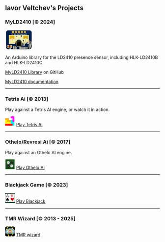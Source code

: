 <link rel="icon" type="image/x-icon" href="./favicon.ico">

## Iavor Veltchev's Projects


### MyLD2410 [&copy; 2024]
![LD2410C](images/ld2410c.png)

An Arduino library for the LD2410 presence sensor, including HLK-LD2410B and HLK-LD2410C.

[MyLD2410 Library](https://github.com/iavorvel/MyLD2410) on GitHub

[MyLD2410 documentation](https://iavorvel.github.io/site/MyLD2410/classMyLD2410.html)

---
### Tetris Ai [&copy; 2013]
Play against a Tetris AI engine, or watch it in action.

![Tetris icon](images/tetris32.png) [Play Tetris Ai](https://iavorvel.github.io/site/tetrisAi)


---
### Othelo/Revresi Ai [&copy; 2017]

Play against an Othelo AI engine.

![Othelo icon](images/reversi23.png) [Play Othelo Ai](https://iavorvel.github.io/site/reversi)


---
### Blackjack Game [&copy; 2023]

![Blackack icon](images/back32.png) [Play Blackjack](https://iavorvel.github.io/site/bjack)


---
### TMR Wizard [&copy; 2013 - 2025]

![TMRwiz icon](images/tmrwiz.png) [TMR wizard](https://iavorvel.github.io/site/TMRwiz)
